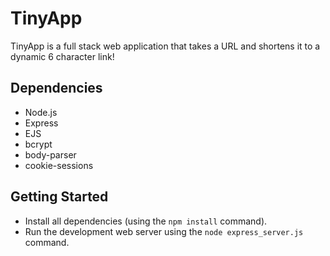 # TinyApp

TinyApp is a full stack web application that takes a URL and shortens it to a dynamic 6 character link!

## Dependencies

- Node.js 
- Express
- EJS 
- bcrypt
- body-parser
- cookie-sessions

## Getting Started

- Install all dependencies (using the `npm install` command).
- Run the development web server using the `node express_server.js` command.